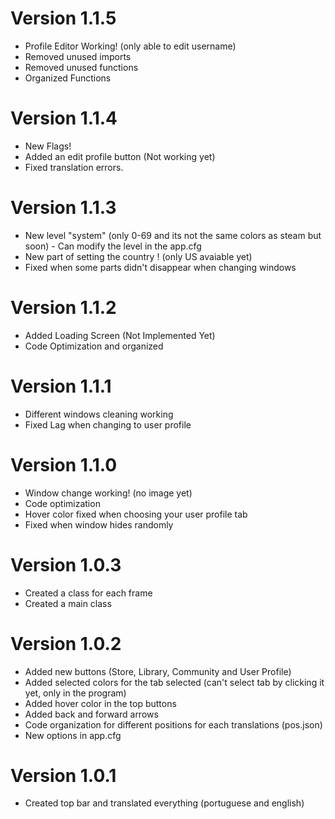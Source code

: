 # Version 1.1.5
 - Profile Editor Working! (only able to edit username)
 - Removed unused imports
 - Removed unused functions
 - Organized Functions
 
# Version 1.1.4
 - New Flags!
 - Added an edit profile button (Not working yet)
 - Fixed translation errors.

# Version 1.1.3
 - New level "system" (only 0-69 and its not the same colors as steam but soon) - Can modify the level in the app.cfg
 - New part of setting the country ! (only US avaiable yet)
 - Fixed when some parts didn't disappear when changing windows

# Version 1.1.2
 - Added Loading Screen (Not Implemented Yet)
 - Code Optimization and organized

# Version 1.1.1
 - Different windows cleaning working
 - Fixed Lag when changing to user profile

# Version 1.1.0
 - Window change working! (no image yet)
 - Code optimization
 - Hover color fixed when choosing your user profile tab
 - Fixed when window hides randomly

# Version 1.0.3
 - Created a class for each frame
 - Created a main class

# Version 1.0.2
 -  Added new buttons (Store, Library, Community and User Profile)
 -  Added selected colors for the tab selected (can't select tab by clicking it yet, only in the program)
 -  Added hover color in the top buttons
 -  Added back and forward arrows
 -  Code organization for different positions for each translations (pos.json)
 -  New options in app.cfg

# Version 1.0.1
 - Created top bar and translated everything (portuguese and english)
